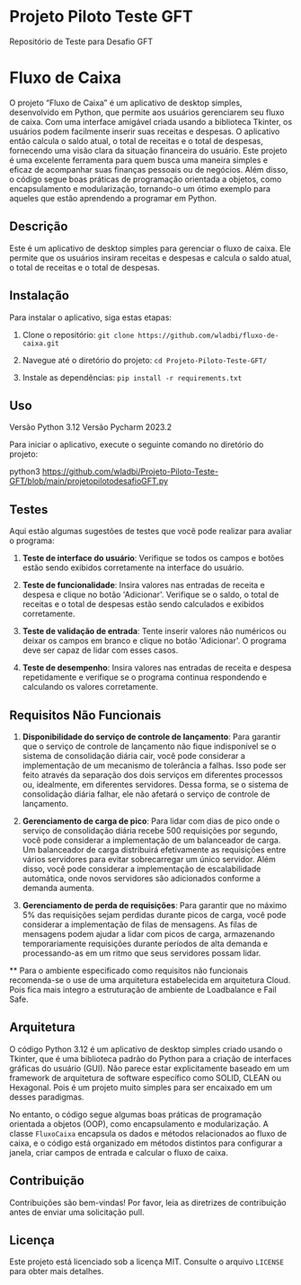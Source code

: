 # Projeto Piloto Teste GFT
 Repositório de Teste para Desafio GFT
# Fluxo de Caixa 

 O projeto “Fluxo de Caixa” é um aplicativo de desktop simples, desenvolvido em Python, que permite aos usuários gerenciarem seu fluxo de caixa. Com uma interface amigável criada usando a biblioteca Tkinter, os usuários podem facilmente inserir suas receitas e despesas. O aplicativo então calcula o saldo atual, o total de receitas e o total de despesas, fornecendo uma visão clara da situação financeira do usuário. Este projeto é uma excelente ferramenta para quem busca uma maneira simples e eficaz de acompanhar suas finanças pessoais ou de negócios. Além disso, o código segue boas práticas de programação orientada a objetos, como encapsulamento e modularização, tornando-o um ótimo exemplo para aqueles que estão aprendendo a programar em Python. 

## Descrição 

  

Este é um aplicativo de desktop simples para gerenciar o fluxo de caixa. Ele permite que os usuários insiram receitas e despesas e calcula o saldo atual, o total de receitas e o total de despesas. 

  

## Instalação 

  

Para instalar o aplicativo, siga estas etapas: 

  

1. Clone o repositório: `git clone https://github.com/wladbi/fluxo-de-caixa.git` 

2. Navegue até o diretório do projeto: `cd Projeto-Piloto-Teste-GFT/` 

3. Instale as dependências: `pip install -r requirements.txt` 

  

## Uso 

Versão Python 3.12
Versão Pycharm 2023.2

Para iniciar o aplicativo, execute o seguinte comando no diretório do projeto: 

python3 https://github.com/wladbi/Projeto-Piloto-Teste-GFT/blob/main/projetopilotodesafioGFT.py

## Testes 

  

Aqui estão algumas sugestões de testes que você pode realizar para avaliar o programa: 

  

1. **Teste de interface do usuário**: Verifique se todos os campos e botões estão sendo exibidos corretamente na interface do usuário. 

2. **Teste de funcionalidade**: Insira valores nas entradas de receita e despesa e clique no botão 'Adicionar'. Verifique se o saldo, o total de receitas e o total de despesas estão sendo calculados e exibidos corretamente. 

3. **Teste de validação de entrada**: Tente inserir valores não numéricos ou deixar os campos em branco e clique no botão 'Adicionar'. O programa deve ser capaz de lidar com esses casos. 

4. **Teste de desempenho**: Insira valores nas entradas de receita e despesa repetidamente e verifique se o programa continua respondendo e calculando os valores corretamente. 

  

## Requisitos Não Funcionais 

  

1. **Disponibilidade do serviço de controle de lançamento**: Para garantir que o serviço de controle de lançamento não fique indisponível se o sistema de consolidação diária cair, você pode considerar a implementação de um mecanismo de tolerância a falhas. Isso pode ser feito através da separação dos dois serviços em diferentes processos ou, idealmente, em diferentes servidores. Dessa forma, se o sistema de consolidação diária falhar, ele não afetará o serviço de controle de lançamento. 

  

2. **Gerenciamento de carga de pico**: Para lidar com dias de pico onde o serviço de consolidação diária recebe 500 requisições por segundo, você pode considerar a implementação de um balanceador de carga. Um balanceador de carga distribuirá efetivamente as requisições entre vários servidores para evitar sobrecarregar um único servidor. Além disso, você pode considerar a implementação de escalabilidade automática, onde novos servidores são adicionados conforme a demanda aumenta. 

  

3. **Gerenciamento de perda de requisições**: Para garantir que no máximo 5% das requisições sejam perdidas durante picos de carga, você pode considerar a implementação de filas de mensagens. As filas de mensagens podem ajudar a lidar com picos de carga, armazenando temporariamente requisições durante períodos de alta demanda e processando-as em um ritmo que seus servidores possam lidar. 

** Para o ambiente especificado como requisitos não funcionais recomenda-se o use de uma arquitetura estabelecida em arquitetura Cloud. Pois fica mais integro a estruturação de ambiente de Loadbalance e Fail Safe. 

  

## Arquitetura 

  

O código Python 3.12 é um aplicativo de desktop simples criado usando o Tkinter, que é uma biblioteca padrão do Python para a criação de interfaces gráficas do usuário (GUI). Não parece estar explicitamente baseado em um framework de arquitetura de software específico como SOLID, CLEAN ou Hexagonal. Pois é um projeto muito simples para ser encaixado em um desses paradigmas. 

  

No entanto, o código segue algumas boas práticas de programação orientada a objetos (OOP), como encapsulamento e modularização. A classe `FluxoCaixa` encapsula os dados e métodos relacionados ao fluxo de caixa, e o código está organizado em métodos distintos para configurar a janela, criar campos de entrada e calcular o fluxo de caixa. 

## Contribuição 

  

Contribuições são bem-vindas! Por favor, leia as diretrizes de contribuição antes de enviar uma solicitação pull. 

  

## Licença 

  

Este projeto está licenciado sob a licença MIT. Consulte o arquivo `LICENSE` para obter mais detalhes. 

 
